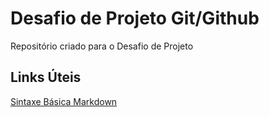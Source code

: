 # Desafio de Projeto Git/Github

Repositório criado para o Desafio de Projeto

## Links Úteis

[Sintaxe Básica Markdown](https://www.markdownguide.org/basic-syntax/)
